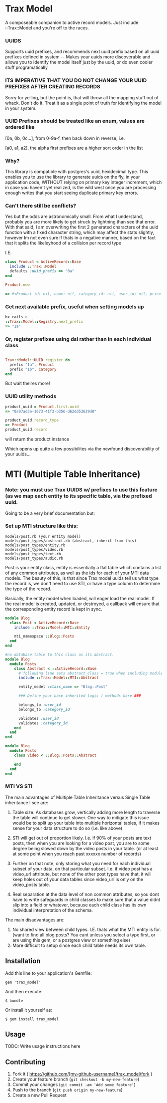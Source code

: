 # Trax Model

A composeable companion to active record models. Just include ::Trax::Model and you're off to the races.

### UUIDS

Supports uuid prefixes, and recommends next uuid prefix based on all uuid prefixes defined
in system -- Makes your uuids more discoverable and allows you to identify the model
itself just by the uuid, or do even cooler stuff programatically

### ITS IMPERATIVE THAT YOU DO NOT CHANGE YOUR UUID PREFIXES AFTER CREATING RECORDS

Sorry for yelling, but the point is, that will throw all the mapping stuff out of whack.
Don't do it. Treat it as a single point of truth for identifying the model in your system.

### UUID Prefixes should be treated like an enum, values are ordered like

[0a, 0b, 0c...], from 0-9a-f, then back down in reverse, i.e.

[a0, a1, a2], the alpha first prefixes are a higher sort order in the list

### Why?

This library is compatible with postgres's uuid, hexidecimal type. This enables
you to use the library to generate uuids on the fly, in your application code,
WITHOUT relying on primary key integer increment, which in case you haven't yet realized,
is the wild west once you are processing enough writes that you start seeing duplicate
primary key errors.

### Can't there still be conflicts?

Yes but the odds are astronomically small. From what I understand, probably you are more
likely to get struck by lightning than see that error. With that said, I am overwriting
the first 2 generated characters of the uuid function with a fixed character string, which
may affect the stats slightly, however Im not even sure if thats in a negative manner,
based on the fact that it splits the likeleyhood of a collision per record type

I.E.

``` ruby
class Product < ActiveRecord::Base
  include ::Trax::Model
  defaults :uuid_prefix => "0a"
end
```

``` ruby
Product.new

=> #<Product id: nil, name: nil, category_id: nil, user_id: nil, price: nil, in_stock_quantity: nil, on_order_quantity: nil, active: nil, uuid: "0a97ad3e-1673-41f3-b356-d62dd53629d8", created_at: nil, updated_at: nil>
```

### Get next available prefix, useful when setting models up

``` ruby
bx rails c
::Trax::Model::Registry.next_prefix
=> "1a"
```

### Or, register prefixes using dsl rather than in each individual class

``` ruby

Trax::Model::UUID.register do
  prefix "1a", Product
  prefix "1b", Category
end
```

But wait theires more!

### UUID utility methods

``` ruby
product_uuid = Product.first.uuid
=> "0a97ad3e-1673-41f3-b356-d62dd53629d8"

product_uuid.record_type
=> Product
product_uuid.record
```

will return the product instance

Which opens up quite a few possibilites via the newfound discoverability of your uuids...

# MTI (Multiple Table Inheritance)

### Note: you must use Trax UUIDS w/ prefixes to use this feature (as we map each entity to its specific table, via the prefixed uuid.

Going to be a very brief documentation but:

### Set up MTI structure like this:
```
models/post.rb (your entity model)
models/post_types/abstract.rb (abstract, inherit from this)
models/post_types/entity.rb
models/post_types/video.rb
models/post_types/text.rb
models/post_types/audio.rb
```

Post is your entity class, entity is essentially a flat table which contains a list of
any common attributes, as well as the ids for each of your MTI data models. The beauty
of this, is that since Trax model uuids tell us what type the record is, we don't
need to use STI, or have a type column to determine the type of the record.

Basically, the entity model when loaded, will eager load the real model. If the real model is created, updated, or destroyed, a callback will ensure that the corresponding entity record is kept in sync.

``` ruby
module Blog
  class Post < ActiveRecord::Base
    include ::Trax::Model::MTI::Entity

    mti_namespace ::Blog::Posts
  end
end

#no database table to this class as its abstract.
module Blog
  module Posts
    class Abstract < ::ActiveRecord::Base
      # following line sets abstract_class = true when including module
      include ::Trax::Model::MTI::Abstract

      entity_model :class_name => "Blog::Post"

      ### Define your base inherited logic / methods here ###

      belongs_to :user_id
      belongs_to :category_id

      validates :user_id
      validates :category_id
    end
  end
end

module Blog
  module Posts
    class Video < ::Blog::Posts::Abstract

    end
  end
end
```

### MTI VS STI

The main advantages of Multiple Table Inheritance versus Single Table inheritance I see are:

1. Table size. As databases grow, vertically adding more length to traverse the table will continue to get slower. One way to mitigate this issue would be to split up your table into multiple horizontal tables, if it makes sense for your data structure to do so (i.e. like above)

2. STI will get out of proportion likely. I.e. if 90% of your posts are text posts, then when you are looking for a video post, you are to some degree being slowed down by the video posts in your table. (or at least at some point when you reach past xxxxxx number of records)

3. Further on that note, only storing what you need for each individual subset of your data, on that particular subset. I.e. if video post has a video_url attribute, but none of the other post types have that, it will keep holes out of your data tables since video_url is only on the video_posts table.

4. Real separation at the data level of non common attributes, so you dont have to write safeguards in child classes to make sure that a value didnt slip into a field or whatever, because each child class has its own individual interpretation of the schema.

The main disadvantages are:

1. No shared view between child types. I.E. thats what the MTI entity is for. (want to find all blog posts? You cant unless you select a type first, or are using this gem, or a postgres view or something else)
2. More difficult to setup since each child table needs its own table.


## Installation

Add this line to your application's Gemfile:

    gem 'trax_model'

And then execute:

    $ bundle

Or install it yourself as:

    $ gem install trax_model

## Usage

TODO: Write usage instructions here

## Contributing

1. Fork it ( https://github.com/[my-github-username]/trax_model/fork )
2. Create your feature branch (`git checkout -b my-new-feature`)
3. Commit your changes (`git commit -am 'Add some feature'`)
4. Push to the branch (`git push origin my-new-feature`)
5. Create a new Pull Request
